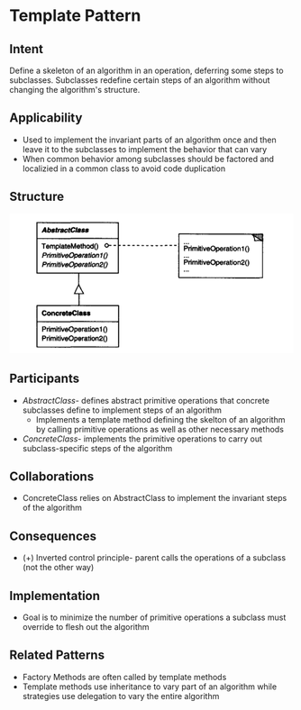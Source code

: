 # Template Pattern 
## Intent
Define a skeleton of an algorithm in an operation, deferring some steps to subclasses. Subclasses redefine certain steps of an algorithm without changing the algorithm's structure.

## Applicability
- Used to implement the invariant parts of an algorithm once and then leave it to the subclasses to implement the behavior that can vary
- When common behavior among subclasses should be factored and localizied in a common class to avoid code duplication 

## Structure
![](../static/template.png)

## Participants
- *AbstractClass*- defines abstract primitive operations that concrete subclasses define to implement steps of an algorithm
  - Implements a template method defining the skelton of an algorithm by calling primitive operations as well as other necessary methods
- *ConcreteClass*- implements the primitive operations to carry out subclass-specific steps of the algorithm

## Collaborations
- ConcreteClass relies on AbstractClass to implement the invariant steps of the algorithm 

## Consequences
- (+) Inverted control principle- parent calls the operations of a subclass (not the other way)

## Implementation
- Goal is to minimize the number of primitive operations a subclass must override to flesh out the algorithm

## Related Patterns

- Factory Methods are often called by template methods
- Template methods use inheritance to vary part of an algorithm while strategies use delegation to vary the entire algorithm 